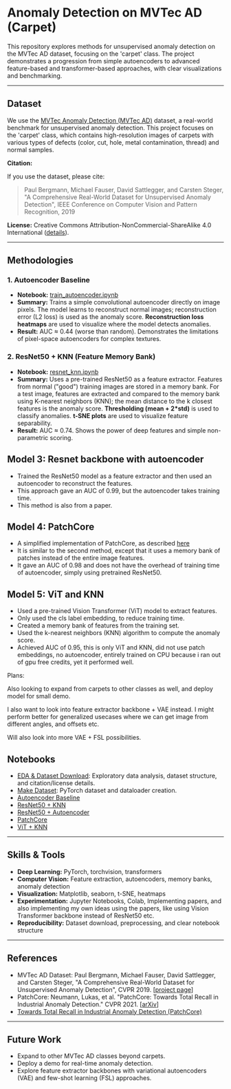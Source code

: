 # Anomaly Detection on MVTec AD (Carpet)

This repository explores methods for unsupervised anomaly detection on the MVTec AD dataset, focusing on the 'carpet' class. The project demonstrates a progression from simple autoencoders to advanced feature-based and transformer-based approaches, with clear visualizations and benchmarking.

---


## Dataset

We use the [MVTec Anomaly Detection (MVTec AD)](https://www.mvtec.com/company/research/datasets/mvtec-ad) dataset, a real-world benchmark for unsupervised anomaly detection. This project focuses on the 'carpet' class, which contains high-resolution images of carpets with various types of defects (color, cut, hole, metal contamination, thread) and normal samples.

**Citation:**

If you use the dataset, please cite:

> Paul Bergmann, Michael Fauser, David Sattlegger, and Carsten Steger,
> "A Comprehensive Real-World Dataset for Unsupervised Anomaly Detection",
> IEEE Conference on Computer Vision and Pattern Recognition, 2019

**License:** Creative Commons Attribution-NonCommercial-ShareAlike 4.0 International ([details](http://creativecommons.org/licenses/by-nc-sa/4.0/)).

---

## Methodologies

### 1. Autoencoder Baseline

- **Notebook:** [train_autoencoder.ipynb](https://github.com/Dd1235/TinkerWithCV/MVTec_AD/train_autoencoder.ipynb)
- **Summary:** Trains a simple convolutional autoencoder directly on image pixels. The model learns to reconstruct normal images; reconstruction error (L2 loss) is used as the anomaly score. **Reconstruction loss heatmaps** are used to visualize where the model detects anomalies.
- **Result:** AUC ≈ 0.44 (worse than random). Demonstrates the limitations of pixel-space autoencoders for complex textures.

### 2. ResNet50 + KNN (Feature Memory Bank)

- **Notebook:** [resnet_knn.ipynb](https://github.com/Dd1235/TinkerWithCV/MVTec_AD/resnet_knn.ipynb)
- **Summary:** Uses a pre-trained ResNet50 as a feature extractor. Features from normal ("good") training images are stored in a memory bank. For a test image, features are extracted and compared to the memory bank using K-nearest neighbors (KNN); the mean distance to the k closest features is the anomaly score. **Thresholding (mean + 2*std)** is used to classify anomalies. **t-SNE plots** are used to visualize feature separability.
- **Result:** AUC ≈ 0.74. Shows the power of deep features and simple non-parametric scoring.

## Model 3: Resnet backbone with autoencoder

- Trained the ResNet50 model as a feature extractor and then used an autoencoder to reconstruct the features.
- This approach gave an AUC of 0.99, but the autoencoder takes training time.
- This method is also from a paper.

## Model 4: PatchCore

- A simplified implementation of PatchCore, as described [here](https://arxiv.org/abs/2106.08265)
- It is similar to the second method, except that it uses a memory bank of patches instead of the entire image features.
- It gave an AUC of 0.98 and does not have the overhead of training time of autoencoder, simply using pretrained ResNet50.

## Model 5: ViT and KNN

- Used a pre-trained Vision Transformer (ViT) model to extract features.
- Only used the cls label embedding, to reduce training time.
- Created a memory bank of features from the training set.
- Used the k-nearest neighbors (KNN) algorithm to compute the anomaly score.
- Achieved AUC of 0.95, this is only ViT and KNN, did not use patch embeddings, no autoencoder, entirely trained on CPU because i ran out of gpu free credits, yet it performed well.

Plans:

Also looking to expand from carpets to other classes as well, and deploy model for small demo.

I also want to look into feature extractor backbone + VAE instead. I might perform better for generalized usecases where we can get image from different angles, and offsets etc.

Will also look into more VAE + FSL possibilities.

## Notebooks

- [EDA & Dataset Download](https://github.com/Dd1235/TinkerWithCV/MVTec_AD/eda.ipynb): Exploratory data analysis, dataset structure, and citation/license details.
- [Make Dataset](https://github.com/Dd1235/TinkerWithCV/MVTec_AD/make_dataset.ipynb): PyTorch dataset and dataloader creation.
- [Autoencoder Baseline](https://github.com/Dd1235/TinkerWithCV/MVTec_AD/train_autoencoder.ipynb)
- [ResNet50 + KNN](https://github.com/Dd1235/TinkerWithCV/MVTec_AD/resnet_knn.ipynb)
- [ResNet50 + Autoencoder](https://github.com/Dd1235/TinkerWithCV/MVTec_AD/resnet_backbone.ipynb)
- [PatchCore](https://github.com/Dd1235/TinkerWithCV/MVTec_AD/patch_core.ipynb)
- [ViT + KNN](https://github.com/Dd1235/TinkerWithCV/MVTec_AD/vit_knn.ipynb)

---

## Skills & Tools

- **Deep Learning:** PyTorch, torchvision, transformers
- **Computer Vision:** Feature extraction, autoencoders, memory banks, anomaly detection
- **Visualization:** Matplotlib, seaborn, t-SNE, heatmaps
- **Experimentation:** Jupyter Notebooks, Colab, Implementing papers, and also implementing my own ideas using the papers, like using Vision Transformer backbone instead of ResNet50 etc.
- **Reproducibility:** Dataset download, preprocessing, and clear notebook structure

---

## References

- MVTec AD Dataset: Paul Bergmann, Michael Fauser, David Sattlegger, and Carsten Steger, "A Comprehensive Real-World Dataset for Unsupervised Anomaly Detection", CVPR 2019. [[project page](https://www.mvtec.com/company/research/datasets/mvtec-ad)]
- PatchCore: Neumann, Lukas, et al. "PatchCore: Towards Total Recall in Industrial Anomaly Detection." CVPR 2021. [[arXiv](https://arxiv.org/abs/2106.08265)]
- [Towards Total Recall in Industrial Anomaly Detection (PatchCore)](https://arxiv.org/abs/2106.08265)

---

## Future Work

- Expand to other MVTec AD classes beyond carpets.
- Deploy a demo for real-time anomaly detection.
- Explore feature extractor backbones with variational autoencoders (VAE) and few-shot learning (FSL) approaches.

<style>#mermaid-1752251928590{font-family:"trebuchet ms",verdana,arial;font-size:16px;fill:#ccc;}#mermaid-1752251928590 .error-icon{fill:#a44141;}#mermaid-1752251928590 .error-text{fill:#ddd;stroke:#ddd;}#mermaid-1752251928590 .edge-thickness-normal{stroke-width:2px;}#mermaid-1752251928590 .edge-thickness-thick{stroke-width:3.5px;}#mermaid-1752251928590 .edge-pattern-solid{stroke-dasharray:0;}#mermaid-1752251928590 .edge-pattern-dashed{stroke-dasharray:3;}#mermaid-1752251928590 .edge-pattern-dotted{stroke-dasharray:2;}#mermaid-1752251928590 .marker{fill:lightgrey;}#mermaid-1752251928590 .marker.cross{stroke:lightgrey;}#mermaid-1752251928590 svg{font-family:"trebuchet ms",verdana,arial;font-size:16px;}#mermaid-1752251928590 .label{font-family:"trebuchet ms",verdana,arial;color:#ccc;}#mermaid-1752251928590 .label text{fill:#ccc;}#mermaid-1752251928590 .node rect,#mermaid-1752251928590 .node circle,#mermaid-1752251928590 .node ellipse,#mermaid-1752251928590 .node polygon,#mermaid-1752251928590 .node path{fill:#1f2020;stroke:#81B1DB;stroke-width:1px;}#mermaid-1752251928590 .node .label{text-align:center;}#mermaid-1752251928590 .node.clickable{cursor:pointer;}#mermaid-1752251928590 .arrowheadPath{fill:lightgrey;}#mermaid-1752251928590 .edgePath .path{stroke:lightgrey;stroke-width:1.5px;}#mermaid-1752251928590 .flowchart-link{stroke:lightgrey;fill:none;}#mermaid-1752251928590 .edgeLabel{background-color:hsl(0,0%,34.4117647059%);text-align:center;}#mermaid-1752251928590 .edgeLabel rect{opacity:0.5;background-color:hsl(0,0%,34.4117647059%);fill:hsl(0,0%,34.4117647059%);}#mermaid-1752251928590 .cluster rect{fill:hsl(180,1.5873015873%,28.3529411765%);stroke:rgba(255,255,255,0.25);stroke-width:1px;}#mermaid-1752251928590 .cluster text{fill:#F9FFFE;}#mermaid-1752251928590 div.mermaidTooltip{position:absolute;text-align:center;max-width:200px;padding:2px;font-family:"trebuchet ms",verdana,arial;font-size:12px;background:hsl(20,1.5873015873%,12.3529411765%);border:1px solid rgba(255,255,255,0.25);border-radius:2px;pointer-events:none;z-index:100;}#mermaid-1752251928590:root{--mermaid-font-family:sans-serif;}#mermaid-1752251928590:root{--mermaid-alt-font-family:sans-serif;}#mermaid-1752251928590 flowchart{fill:apa;}</style>
